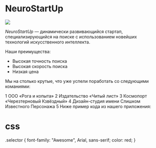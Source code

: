 # NeuroStartUp

![](https://netology-code.github.io/git-homeworks/introduction/assets/logo.png)

*NeuroStartUp* — динамически развивающийся стартап, специализирующийся на поиске с использованием 
 новейших технологий искусственного интеллекта.


Наши преимущества:
* Высокая точность поиска
* Высокая скорость поиска
* Низкая цена

Мы на столько крутые, что уже успели поработать со следующими команиями:

1 ООО «Рога и копыта»
2 Издательство «Читый лист»
3 Космопорт «Черезтерновый Кзвёздный»
4 Дизайн-студия имени Слишком Известного Персонажа
5 Ниже пример кода из нашего приложения:

# css
.selector {
  font-family: "Awesome", Arial, sans-serif;
  color: red;
}
